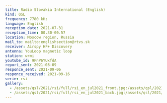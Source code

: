 ```yaml
---
title: Radio Slovakia International (English)
kind: QSL
frequency: 7780 kHz
language: English
reception_date: 2021-07-31
reception_time: 00.30-00.57
location: Moscow region, Russia
mail_to: mailto:englishsection@rtvs.sk
receiver: Airspy HF+ Discovery
antenna: YouLoop magnetic loop
station: wrmi
youtube_id: 9FnP6YUxfdA
report_sent: 2021-08-09
responce_sent: 2021-09-06
responce_received: 2021-09-16
serie: rsi
gallery:
  - /assets/qsl/2021/rsi/full/rsi_en_jul2021_front.jpg:/assets/qsl/2021/rsi/small/rsi_en_jul2021_front.jpg
  - /assets/qsl/2021/rsi/full/rsi_en_jul2021_back.jpg:/assets/qsl/2021/rsi/small/rsi_en_jul2021_back.jpg
---
```

